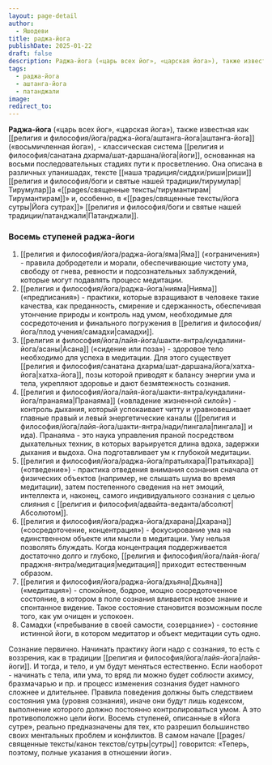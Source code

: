 ```yaml
---
layout: page-detail
author:
  - Яшодеви
title: раджа-йога
publishDate: 2025-01-22
draft: false
description: Раджа-йога («царь всех йог», «царская йога»), также известная как аштанга-йога («восьмичленная йога»), - классическая система йоги, основанная на восьми последовательных стадиях пути к просветлению. Она описана в различных упанишадах, тексте риши Тирумулара «Тирумантирам» и, особенно, в «Йога-сутрах» Патанджали.
tags:
  - раджа-йога
  - аштанга-йога
  - патанджали
image: 
redirect_to:
---
```

**Раджа-йога** («царь всех йог», «царская йога»), также известная как [[религия и философия/йога/раджа-йога/аштанга-йога|аштанга-йога]] («восьмичленная йога»), - классическая система [[религия и философия/санатана дхарма/шат-даршана/йога|йоги]], основанная на восьми последовательных стадиях пути к просветлению. Она описана в различных упанишадах, тексте [[наша традиция/сиддхи/риши|риши]] [[религия и философия/боги и святые нашей традиции/тирумулар|Тирумулар]]а «[[pages/священные тексты/тирумантирам|Тирумантирам]]» и, особенно, в «[[pages/священные тексты/йога сутры|Йога сутрах]]» [[религия и философия/боги и святые нашей традиции/патанджали|Патанджали]].

### Восемь ступеней раджа-йоги

1. [[религия и философия/йога/раджа-йога/яма|Яма]] («ограничения») - правила добродетели и морали, обеспечивающие чистоту ума, свободу от гнева, ревности и подсознательных заблуждений, которые могут подавлять процесс медитации.
2. [[религия и философия/йога/раджа-йога/нияма|Нияма]] («предписания») - практики, которые взращивают в человеке такие качества, как преданность, смирение и сдержанность, обеспечивая утончение природы и контроль над умом, необходимые для сосредоточения и финального погружения в [[религия и философия/йога/плод учения/самадхи|самадхи]].
3. [[религия и философия/йога/лайя-йога/шакти-янтра/кундалини-йога/асаны|Асана]] («сидение или поза») - здоровое тело необходимо для успеха в медитации. Для этого существует [[религия и философия/санатана дхарма/шат-даршана/йога/хатха-йога|хатха-йога]], позы которой приводят к балансу энергии ума и тела, укрепляют здоровье и дают безмятежность сознания.
4. [[религия и философия/йога/лайя-йога/шакти-янтра/кундалини-йога/пранаяма|Пранаяма]] («овладение жизненной силой») - контроль дыхания, который успокаивает читту и уравновешивает главные правый и левый энергетические каналы ([[религия и философия/йога/лайя-йога/шакти-янтра/нади/пингала|пингала]] и ида). Пранаяма - это наука управления праной посредством дыхательных техник, в которых варьируется длина вдоха, задержки дыхания и выдоха. Она подготавливает ум к глубокой медитации.
5. [[религия и философия/йога/раджа-йога/пратьяхара|Пратьяхара]] («отведение») - практика отведения внимания сознания сначала от физических объектов (например, не слышать шума во время медитации), затем постепенного сведения на нет эмоций, интеллекта и, наконец, самого индивидуального сознания с целью слияния с [[религия и философия/адвайта-веданта/абсолют|Абсолютом]].
6. [[религия и философия/йога/раджа-йога/дхарана|Дхарана]] («сосредоточение, концентрация») - фокусирование ума на единственном объекте или мысли в медитации. Уму нельзя позволять блуждать. Когда концентрация поддерживается достаточно долго и глубоко, [[религия и философия/йога/лайя-йога/праджня-янтра/медитация|медитация]] приходит естественным образом.
7. [[религия и философия/йога/раджа-йога/дхьяна|Дхьяна]] («медитация») - спокойное, бодрое, мощно сосредоточенное состояние, в котором в поле сознания вливается новое знание и спонтанное видение. Такое состояние становится возможным после того, как ум очищен и успокоен.
8. Самадхи («пребывание в своей самости, созерцание») - состояние истинной йоги, в котором медитатор и объект медитации суть одно.

Сознание первично. Начинать практику йоги надо с сознания, то есть с воззрения, как в традиции [[религия и философия/йога/лайя-йога|лайя-йоги]]. И тогда, и тело, и ум будут меняться естественно. Если наоборот - начинать с тела, или ума, то вряд ли можно будет соблюсти ахимсу, брахмачарью и пр. и процесс изменения сознания будет намного сложнее и длительнее. Правила поведения должны быть следствием состояния ума (уровня сознания), иначе они будут лишь кодексом, выполнение которого должно постоянно контролироваться умом. А это противоположно цели йоги. Восемь ступеней, описанные в «Йога сутре», реально предназначены для тех, кто разрешил большинство своих ментальных проблем и конфликтов. В самом начале [[pages/священные тексты/канон текстов/сутры|сутры]] говорится: «Теперь, поэтому, полные указания в отношении йоги».